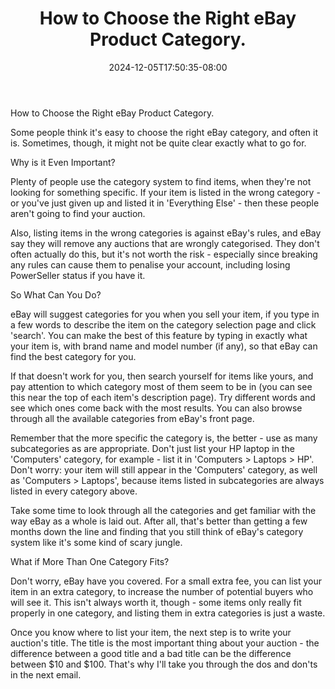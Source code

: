 ﻿---
title: "How to Choose the Right eBay Product Category."
date: 2024-12-05T17:50:35-08:00
description: "40 ebay articles Tips for Web Success"
featured_image: "/images/40 ebay articles.jpg"
tags: ["40 ebay articles"]
---

How to Choose the Right eBay Product Category.

Some people think it's easy to choose the right eBay category, and often it is. Sometimes, though, it might not be quite clear exactly what to go for.

Why is it Even Important?

Plenty of people use the category system to find items, when they're not looking for something specific. If your item is listed in the wrong category - or you've just given up and listed it in 'Everything Else' - then these people aren't going to find your auction.

Also, listing items in the wrong categories is against eBay's rules, and eBay say they will remove any auctions that are wrongly categorised. They don't often actually do this, but it's not worth the risk - especially since breaking any rules can cause them to penalise your account, including losing PowerSeller status if you have it.

So What Can You Do?

eBay will suggest categories for you when you sell your item, if you type in a few words to describe the item on the category selection page and click 'search'. You can make the best of this feature by typing in exactly what your item is, with brand name and model number (if any), so that eBay can find the best category for you.

If that doesn't work for you, then search yourself for items like yours, and pay attention to which category most of them seem to be in (you can see this near the top of each item's description page). Try different words and see which ones come back with the most results. You can also browse through all the available categories from eBay's front page.

Remember that the more specific the category is, the better - use as many subcategories as are appropriate. Don't just list your HP laptop in the 'Computers' category, for example - list it in 'Computers > Laptops > HP'. Don't worry: your item will still appear in the 'Computers' category, as well as 'Computers > Laptops', because items listed in subcategories are always listed in every category above.

Take some time to look through all the categories and get familiar with the way eBay as a whole is laid out. After all, that's better than getting a few months down the line and finding that you still think of eBay's category system like it's some kind of scary jungle.

What if More Than One Category Fits?

Don't worry, eBay have you covered. For a small extra fee, you can list your item in an extra category, to increase the number of potential buyers who will see it. This isn't always worth it, though - some items only really fit properly in one category, and listing them in extra categories is just a waste.

Once you know where to list your item, the next step is to write your auction's title. The title is the most important thing about your auction - the difference between a good title and a bad title can be the difference between $10 and $100. That's why I'll take you through the dos and don'ts in the next email.

